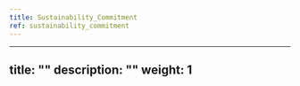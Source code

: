 ```yaml
---
title: Sustainability_Commitment
ref: sustainability_commitment
---
```

---
title: ""
description: ""
weight: 1
---